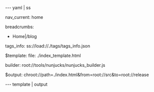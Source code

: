 --- yaml | ss

nav_current: home

breadcrumbs:
  - Home|/blog
  
tags_info: ss://load://./tags/tags_info.json

$template:
  file: ./index_template.html
  
  builder: root://tools/nunjucks/nunjucks_builder.js

$output: chroot://path=./index.html&from=root://src&to=root://release
  
--- template | output
